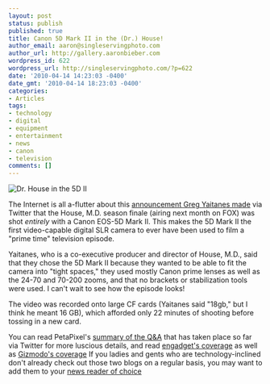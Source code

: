 ```yaml
---
layout: post
status: publish
published: true
title: Canon 5D Mark II in the (Dr.) House!
author_email: aaron@singleservingphoto.com
author_url: http://gallery.aaronbieber.com
wordpress_id: 622
wordpress_url: http://singleservingphoto.com/?p=622
date: '2010-04-14 14:23:03 -0400'
date_gmt: '2010-04-14 18:23:03 -0400'
categories:
- Articles
tags:
- technology
- digital
- equipment
- entertainment
- news
- canon
- television
comments: []
---
```

![](/wp-content/uploads/2010/04/House_in_the_5DII-300x300.jpg "Dr. House in the 5D II")

The Internet is all a-flutter about this [announcement Greg Yaitanes
made](http://twitter.com/GregYaitanes/status/11731103539) via Twitter
that the House, M.D. season finale (airing next month on FOX) was shot
_entirely_ with a Canon EOS-5D Mark II. This makes the 5D Mark II the
first video-capable digital SLR camera to ever have been used to film a
"prime time" television episode.

Yaitanes, who is a co-executive producer and director of House, M.D.,
said that they chose the 5D Mark II because they wanted to be able to
fit the camera into "tight spaces," they used mostly Canon prime lenses
as well as the 24-70 and 70-200 zooms, and that no brackets or
stabilization tools were used. I can't wait to see how the episode
looks!

The video was recorded onto large CF cards (Yaitanes said "18gb," but I
think he meant 16 GB), which afforded only 22 minutes of shooting before
tossing in a new card.

You can read PetaPixel's [summary of the
Q&A](http://www.petapixel.com/2010/04/09/house-season-finale-filmed-entirely-with-canon-5d-mark-ii/)
that has taken place so far via Twitter for more luscious details, and
read [engadget's
coverage](http://www.engadget.com/2010/04/13/canon-5d-mark-ii-used-to-shoot-entire-house-season-finale-direc/)
as well as [Gizmodo's
coverage](http://gizmodo.com/5515991/house-season-finale-shot-entirely-on-a-canon-5d-mark-ii.)
If you ladies and gents who are technology-inclined don't already check
out those two blogs on a regular basis, you may want to add them to your
[news reader of choice](http://reader.google.com.)
